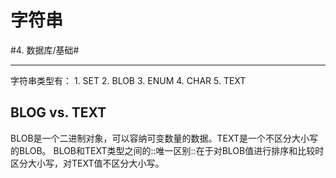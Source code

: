 # 字符串
#4. 数据库/基础#
- - - -
字符串类型有：
	1. SET
	2. BLOB
	3. ENUM
	4. CHAR
	5. TEXT

## BLOG vs. TEXT
BLOB是一个二进制对象，可以容纳可变数量的数据。TEXT是一个不区分大小写的BLOB。
BLOB和TEXT类型之间的::唯一区别::在于对BLOB值进行排序和比较时区分大小写，对TEXT值不区分大小写。

